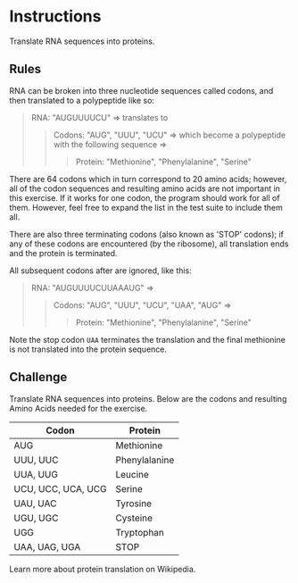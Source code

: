 # Instructions

Translate RNA sequences into proteins.

## Rules

RNA can be broken into three nucleotide sequences called codons, and then translated to a polypeptide like so:

>RNA: "AUGUUUUCU" => translates to
>>Codons: "AUG", "UUU", "UCU" => which become a polypeptide with the following sequence =>
>>>Protein: "Methionine", "Phenylalanine", "Serine"

There are 64 codons which in turn correspond to 20 amino acids; however, all of the codon sequences and resulting amino acids are not important in this exercise. If it works for one codon, the program should work for all of them. However, feel free to expand the list in the test suite to include them all.

There are also three terminating codons (also known as 'STOP' codons); if any of these codons are encountered (by the ribosome), all translation ends and the protein is terminated.

All subsequent codons after are ignored, like this:

>RNA: "AUGUUUUCUUAAAUG" =>
>>Codons: "AUG", "UUU", "UCU", "UAA", "AUG" =>
>>>Protein: "Methionine", "Phenylalanine", "Serine"

Note the stop codon `UAA` terminates the translation and the final methionine is not translated into the protein sequence.

## Challenge

Translate RNA sequences into proteins.
Below are the codons and resulting Amino Acids needed for the exercise.


| Codon | Protein |
|-------|-----------|
| AUG | Methionine |
| UUU, UUC | Phenylalanine |
| UUA, UUG | Leucine |
| UCU, UCC, UCA, UCG | Serine |
| UAU, UAC | Tyrosine |
| UGU, UGC | Cysteine |
| UGG | Tryptophan |
| UAA, UAG, UGA | STOP |


Learn more about protein translation on Wikipedia.